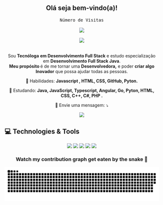 <span align="center">

##  Olá seja bem-vindo(a)!</h2>

<div align="center">
  <kbd align="center"> 
    <kbd>Número de Visitas</kbd>
    <br/><br/>
    <img src="https://profile-counter.glitch.me/danibassetto/count.svg"></p>
  </kbd>
</div>
</span>
<div align="center">
<img src="https://media.tenor.com/8wBCqZH60U8AAAAC/computer-cat.gif" width="600px" />

</div>


<br>
<p align="center">
  Sou <strong>Tecnóloga</strong> <strong> em Desenvolvimento Full Stack</strong> e estudo especialização em <strong>Desenvolvimento Full Stack Java</strong>.<br >
<strong>Meu propósito </strong>é de me tornar uma <strong>Desenvolvedora,</strong>
e poder <strong>criar algo Inovador</strong> que possa ajudar todas as pessoas.
</p>

<p align="center">
  💼 Habilidades: <strong>Javascript , HTML, CSS, GitHub, Pyton.</strong>
</p>

<p align="center">
  🚀  Estudando: <strong>Java, JavaScript, Typescript, Angular, Go, Pyton, HTML, CSS, C++, C#, PHP .</strong>
</p>

<p align="center">
  💌 Envie uma mensagem: ⤵️
</p>

<p align="center">
 
 <a href="www.linkedin.com/in/lauragonsaga" alt="Linkedin">
  <img src="https://img.shields.io/badge/-Linkedin-0e76a8?style=flat-square&logo=Linkedin&logoColor=white&link=https://www.linkedin.com/in/keidsonroby/" /></a>
</p>  

## 💻 Technologies & Tools

<p align="center">
  
 
 <img src="https://img.shields.io/badge/-Javascript-%23F7DF1E?style=flat-square&logo=javascript&logoColor=black" height="25"/>
 <img src="https://img.shields.io/badge/-Typecript-%23007ACC?style=flat-square&logo=typescript&logoColor=white" height="25"/>
 <img src="https://img.shields.io/badge/-Angular-%23DD0031?style=flat-square&logo=angular&logoColor=white" height="25"/>


<img src="https://img.shields.io/badge/-Bootstrap-%23563D7C.svg?style=flat-square&logo=bootstrap&logoColor=white" height="25"/>
  
<img src="https://img.shields.io/badge/-GitHub-181717?style=flat-square&logo=github" height="25"/>

<div align="center">
  <h3 align="center">Watch my contribution graph get eaten by the snake 🐍</h3>
  
  <img src="https://github.com/eduardoboares/eduardoboares/blob/output/github-contribution-grid-snake.svg" alt="animated" />
</div>
  
 
</div>





  



